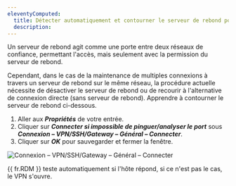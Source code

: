 ```yaml
---
eleventyComputed:
  title: Détecter automatiquement et contourner le serveur de rebond pour des connexions directes dans le réseau local
  description:
---
```

Un serveur de rebond agit comme une porte entre deux réseaux de confiance, permettant l'accès, mais seulement avec la permission du serveur de rebond.

Cependant, dans le cas de la maintenance de multiples connexions à travers un serveur de rebond sur le même réseau, la procédure actuelle nécessite de désactiver le serveur de rebond ou de recourir à l'alternative de connexion directe (sans serveur de rebond). Apprendre à contourner le serveur de rebond ci-dessous.

1. Aller aux ***Propriétés*** de votre entrée.
2. Cliquer sur ***Connecter si impossible de pinguer/analyser le port*** sous ***Connexion – VPN/SSH/Gateway – Général – Connecter***.
3. Cliquer sur ***OK*** pour sauvegarder et fermer la fenêtre.

![Connexion – VPN/SSH/Gateway – Général – Connecter](https://cdnweb.devolutions.net/docs/docs_en_kb_KB6028.png)

{{ fr.RDM }} teste automatiquement si l'hôte répond, si ce n'est pas le cas, le VPN s'ouvre.
